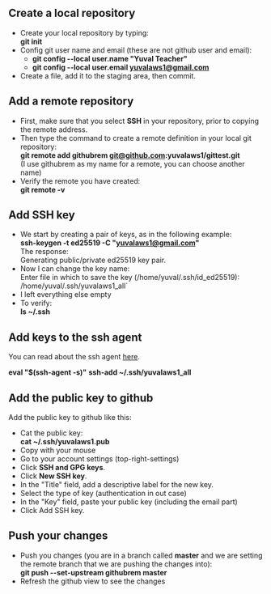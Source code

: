 
## Create a local repository

- Create your local repository by typing:  
**git init**
- Config git user name and email (these are not github user and email):
  - **git config --local user.name "Yuval Teacher"**
  - **git config --local user.email yuvalaws1@gmail.com**
- Create a file, add it to the staging area, then commit.


## Add a remote repository

- First, make sure that you select **SSH** in your repository, prior to copying the remote address.
- Then type the command to create a remote definition in your local git repository:  
**git remote add githubrem git@github.com:yuvalaws1/gittest.git**  
(I use githubrem as my name for a remote, you can choose another name)
- Verify the remote you have created:  
**git remote -v**


## Add SSH key

- We start by creating a pair of keys, as in the following example:  
**ssh-keygen -t ed25519 -C "yuvalaws1@gmail.com"**  
The response:  
Generating public/private ed25519 key pair.
- Now I can change the key name:  
Enter file in which to save the key (/home/yuval/.ssh/id_ed25519): /home/yuval/.ssh/yuvalaws1_all`  
- I left everything else empty
- To verify:  
**ls ~/.ssh**

## Add keys to the ssh agent

You can read about the ssh agent [here](https://levelup.gitconnected.com/ssh-agent-explained-cf947034e63d).  

**eval "$(ssh-agent -s)"**
**ssh-add ~/.ssh/yuvalaws1_all**

## Add the public key to github

Add the public key to github like this:  
- Cat the public key:  
**cat ~/.ssh/yuvalaws1.pub**
- Copy with your mouse
- Go to your account settings (top-right-settings)
- Click **SSH and GPG keys**.
- Click **New SSH key**.
- In the "Title" field, add a descriptive label for the new key. 
- Select the type of key (authentication in out case)
- In the "Key" field, paste your public key (including the email part)
- Click Add SSH key.

## Push your changes

- Push you changes (you are in a branch called **master** and we are setting the remote branch that we are pushing the changes into):  
**git push --set-upstream githubrem master**
- Refresh the github view to see the changes

